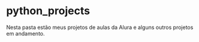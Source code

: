 # python_projects

Nesta pasta estão meus projetos de aulas da Alura e alguns outros projetos em andamento.
